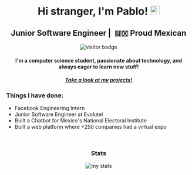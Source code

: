 <h1 align="center">Hi stranger, I'm Pablo! <img src="https://media.giphy.com/media/hvRJCLFzcasrR4ia7z/giphy.gif" width="25px"></h1>

<div align="center">
  <h2 align="center"> Junior Software Engineer |  🇲🇽  Proud Mexican</h2>
  <img src="https://visitor-badge.glitch.me/badge?page_id=${your.username}.${your.repo.id}." alt="visitor badge"/>
</div>

<div align="center">
  <h4>I'm a computer science student, passionate about technology, and always eager to learn new stuff!</h4>
  <h5><a href="http://www.pabloblanco.me/projects/">Take a look at my projects!</a></h5>
</div>

<h3 align="left">Things I have done:</h3>
<ul align="left">
	<li>Facebook Engineering Intern</li>
	<li>Junior Software Engineer at Evolutel</li>
	<li>Built a Chatbot for Mexico's National Electoral Institute</li>
  <li>Built a web platform where +250 companies had a virtual expo</li>
</ul>
<br>


<div align="center">
  <h3>Stats</h3>
  <img alt="my stats" src="https://github-readme-stats.vercel.app/api/top-langs/?username=pablo-blancoc&layout=compact">
</div>




